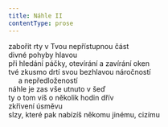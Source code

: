 ```yaml
---
title: Náhle II
contentType: prose
---
```


zabořit rty v Tvou nepřístupnou část  
divné pohyby hlavou  
při hledání páčky, otevírání a zavírání oken  
tvé zkusmo drtí svou bezhlavou náročností  
     a nepředložeností  
náhle je zas vše utnuto v šeď  
ty o tom víš o několik hodin dřív  
zkřivení úsměvu  
slzy, které pak nabízíš někomu jinému, cizímu

